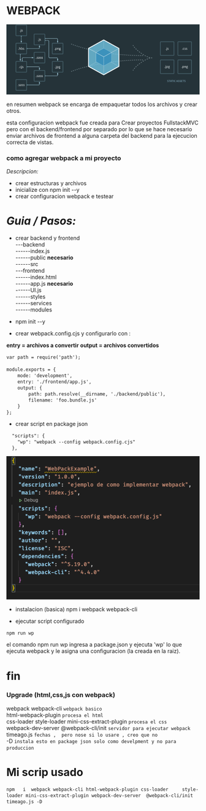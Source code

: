 # WEBPACK
![link](comofuncionawebpack.png)

en resumen webpack se encarga de empaquetar todos los archivos y crear otros.

esta configuracion webpack fue creada para Crear proyectos FullstackMVC pero con el backend/frontend por separado por lo que se hace necesario enviar archivos de frontend a alguna carpeta del backend para la ejecucion correcta de vistas.

### como agregar webpack a mi proyecto 

*Descripcion:*
- crear estructuras y archivos
- inicialize con npm init --y
- crear configuracion webpack e testear

# *Guia / Pasos:*
- crear backend y frontend   
---backend   
------index.js       
------public        **necesario**  
------src  
---frontend  
------index.html  
------app.js         **necesario**  
------UI.js  
------styles  
------services  
------modules  
- npm init --y  

- crear webpack.config.cjs y configurarlo con :

**entry   = archivos a convertir**
**output = archivos convertidos**

```
var path = require('path');

module.exports = {
    mode: 'development',
    entry: './frontend/app.js',
    output: {
        path: path.resolve(__dirname, './backend/public'),
        filename: 'foo.bundle.js'
    }
};
```

- crear script en package json

```
  "scripts": {
    "wp": "webpack --config webpack.config.cjs"
  },
```

![link](./versiones.png)

- instalacion (basica)
  npm i webpack webpack-cli

- ejecutar script configurado
  
```
npm run wp
```


el comando npm run wp ingresa a package.json y ejecuta 'wp' lo que ejecuta webpack y le asigna una configuracion (la creada en la raiz).


# fin

### Upgrade (html,css,js con webpack)  
webpack webpack-cli  `webpack basico`  
html-webpack-plugin   `procesa el html`  
css-loader style-loader mini-css-extract-plugin `procesa el css`  
webpack-dev-server @webpack-cli/init  `servidor para ejecutar webpack`  
timeago.js  `fechas ,  pero nose si lo usare , creo que no`  
-D `instala esto en package json solo como develpment y no para produccion`  


# Mi scrip usado 
```
npm   i  webpack webpack-cli html-webpack-plugin css-loader     style-loader mini-css-extract-plugin webpack-dev-server  @webpack-cli/init  timeago.js -D
```
